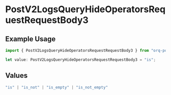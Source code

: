 # PostV2LogsQueryHideOperatorsRequestRequestBody3

## Example Usage

```typescript
import { PostV2LogsQueryHideOperatorsRequestRequestBody3 } from "orq-poc-typescript-multi-env-version/models/operations";

let value: PostV2LogsQueryHideOperatorsRequestRequestBody3 = "is";
```

## Values

```typescript
"is" | "is_not" | "is_empty" | "is_not_empty"
```